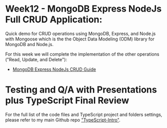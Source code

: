 # Week12 - MongoDB Express NodeJs Full CRUD Application:
Quick demo for CRUD operations using MongoDB, Express, and Node.js with Mongoose which is the the Object Data Modeling (ODM) library for MongoDB and Node.js.

For this week we will complete the implementation of the other operations ("Read, Update, and Delete"):
- [MongoDB Express NodeJs CRUD Guide](https://github.com/anmarjarjees/men-crud-guide)

# Testing and Q/A with Presentations plus TypeScript Final Review
For the full list of the code files and TypeScript project and folders settings, please refer to my main Github repo ["TypeScript-Intro"](https://github.com/anmarjarjees/TypeScript-Intro).